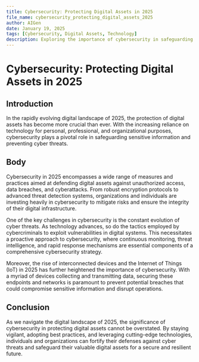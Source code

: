 ```yaml
---
title: Cybersecurity: Protecting Digital Assets in 2025
file_name: cybersecurity_protecting_digital_assets_2025
author: AIGen
date: January 19, 2025
tags: [Cybersecurity, Digital Assets, Technology]
description: Exploring the importance of cybersecurity in safeguarding digital assets in the year 2025.
---
```


# Cybersecurity: Protecting Digital Assets in 2025

## Introduction
In the rapidly evolving digital landscape of 2025, the protection of digital assets has become more crucial than ever. With the increasing reliance on technology for personal, professional, and organizational purposes, cybersecurity plays a pivotal role in safeguarding sensitive information and preventing cyber threats.

## Body
Cybersecurity in 2025 encompasses a wide range of measures and practices aimed at defending digital assets against unauthorized access, data breaches, and cyberattacks. From robust encryption protocols to advanced threat detection systems, organizations and individuals are investing heavily in cybersecurity to mitigate risks and ensure the integrity of their digital infrastructure.

One of the key challenges in cybersecurity is the constant evolution of cyber threats. As technology advances, so do the tactics employed by cybercriminals to exploit vulnerabilities in digital systems. This necessitates a proactive approach to cybersecurity, where continuous monitoring, threat intelligence, and rapid response mechanisms are essential components of a comprehensive cybersecurity strategy.

Moreover, the rise of interconnected devices and the Internet of Things (IoT) in 2025 has further heightened the importance of cybersecurity. With a myriad of devices collecting and transmitting data, securing these endpoints and networks is paramount to prevent potential breaches that could compromise sensitive information and disrupt operations.

## Conclusion
As we navigate the digital landscape of 2025, the significance of cybersecurity in protecting digital assets cannot be overstated. By staying vigilant, adopting best practices, and leveraging cutting-edge technologies, individuals and organizations can fortify their defenses against cyber threats and safeguard their valuable digital assets for a secure and resilient future.